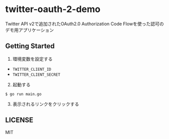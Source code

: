 # twitter-oauth-2-demo

Twitter API v2で追加されたOAuth2.0 Authorization Code Flowを使った認可のデモ用アプリケーション

## Getting Started

1. 環境変数を設定する

- `TWITTER_CLIENT_ID`
- `TWITTER_CLIENT_SECRET`

2. 起動する

```shell
$ go run main.go
```

3. 表示されるリンクをクリックする

## LICENSE

MIT